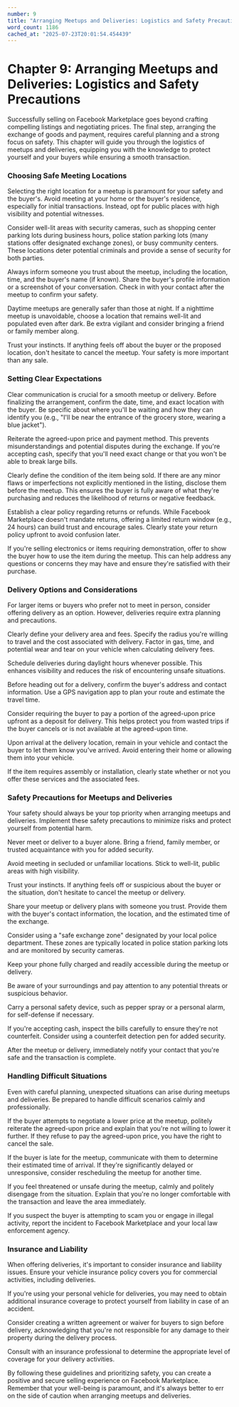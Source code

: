 ```yaml
---
number: 9
title: "Arranging Meetups and Deliveries: Logistics and Safety Precautions"
word_count: 1186
cached_at: "2025-07-23T20:01:54.454439"
---
```


# Chapter 9: Arranging Meetups and Deliveries: Logistics and Safety Precautions

Successfully selling on Facebook Marketplace goes beyond crafting compelling listings and negotiating prices. The final step, arranging the exchange of goods and payment, requires careful planning and a strong focus on safety. This chapter will guide you through the logistics of meetups and deliveries, equipping you with the knowledge to protect yourself and your buyers while ensuring a smooth transaction.


### Choosing Safe Meeting Locations

Selecting the right location for a meetup is paramount for your safety and the buyer's. Avoid meeting at your home or the buyer's residence, especially for initial transactions. Instead, opt for public places with high visibility and potential witnesses.

Consider well-lit areas with security cameras, such as shopping center parking lots during business hours, police station parking lots (many stations offer designated exchange zones), or busy community centers. These locations deter potential criminals and provide a sense of security for both parties.

Always inform someone you trust about the meetup, including the location, time, and the buyer's name (if known). Share the buyer's profile information or a screenshot of your conversation. Check in with your contact after the meetup to confirm your safety.

Daytime meetups are generally safer than those at night. If a nighttime meetup is unavoidable, choose a location that remains well-lit and populated even after dark. Be extra vigilant and consider bringing a friend or family member along.

Trust your instincts. If anything feels off about the buyer or the proposed location, don't hesitate to cancel the meetup. Your safety is more important than any sale.


### Setting Clear Expectations

Clear communication is crucial for a smooth meetup or delivery. Before finalizing the arrangement, confirm the date, time, and exact location with the buyer. Be specific about where you'll be waiting and how they can identify you (e.g., "I'll be near the entrance of the grocery store, wearing a blue jacket").

Reiterate the agreed-upon price and payment method. This prevents misunderstandings and potential disputes during the exchange. If you're accepting cash, specify that you'll need exact change or that you won't be able to break large bills.

Clearly define the condition of the item being sold. If there are any minor flaws or imperfections not explicitly mentioned in the listing, disclose them before the meetup. This ensures the buyer is fully aware of what they're purchasing and reduces the likelihood of returns or negative feedback.

Establish a clear policy regarding returns or refunds. While Facebook Marketplace doesn't mandate returns, offering a limited return window (e.g., 24 hours) can build trust and encourage sales. Clearly state your return policy upfront to avoid confusion later.

If you're selling electronics or items requiring demonstration, offer to show the buyer how to use the item during the meetup. This can help address any questions or concerns they may have and ensure they're satisfied with their purchase.


### Delivery Options and Considerations

For larger items or buyers who prefer not to meet in person, consider offering delivery as an option. However, deliveries require extra planning and precautions.

Clearly define your delivery area and fees. Specify the radius you're willing to travel and the cost associated with delivery. Factor in gas, time, and potential wear and tear on your vehicle when calculating delivery fees.

Schedule deliveries during daylight hours whenever possible. This enhances visibility and reduces the risk of encountering unsafe situations.

Before heading out for a delivery, confirm the buyer's address and contact information. Use a GPS navigation app to plan your route and estimate the travel time.

Consider requiring the buyer to pay a portion of the agreed-upon price upfront as a deposit for delivery. This helps protect you from wasted trips if the buyer cancels or is not available at the agreed-upon time.

Upon arrival at the delivery location, remain in your vehicle and contact the buyer to let them know you've arrived. Avoid entering their home or allowing them into your vehicle.

If the item requires assembly or installation, clearly state whether or not you offer these services and the associated fees.


### Safety Precautions for Meetups and Deliveries

Your safety should always be your top priority when arranging meetups and deliveries. Implement these safety precautions to minimize risks and protect yourself from potential harm.

Never meet or deliver to a buyer alone. Bring a friend, family member, or trusted acquaintance with you for added security.

Avoid meeting in secluded or unfamiliar locations. Stick to well-lit, public areas with high visibility.

Trust your instincts. If anything feels off or suspicious about the buyer or the situation, don't hesitate to cancel the meetup or delivery.

Share your meetup or delivery plans with someone you trust. Provide them with the buyer's contact information, the location, and the estimated time of the exchange.

Consider using a "safe exchange zone" designated by your local police department. These zones are typically located in police station parking lots and are monitored by security cameras.

Keep your phone fully charged and readily accessible during the meetup or delivery.

Be aware of your surroundings and pay attention to any potential threats or suspicious behavior.

Carry a personal safety device, such as pepper spray or a personal alarm, for self-defense if necessary.

If you're accepting cash, inspect the bills carefully to ensure they're not counterfeit. Consider using a counterfeit detection pen for added security.

After the meetup or delivery, immediately notify your contact that you're safe and the transaction is complete.


### Handling Difficult Situations

Even with careful planning, unexpected situations can arise during meetups and deliveries. Be prepared to handle difficult scenarios calmly and professionally.

If the buyer attempts to negotiate a lower price at the meetup, politely reiterate the agreed-upon price and explain that you're not willing to lower it further. If they refuse to pay the agreed-upon price, you have the right to cancel the sale.

If the buyer is late for the meetup, communicate with them to determine their estimated time of arrival. If they're significantly delayed or unresponsive, consider rescheduling the meetup for another time.

If you feel threatened or unsafe during the meetup, calmly and politely disengage from the situation. Explain that you're no longer comfortable with the transaction and leave the area immediately.

If you suspect the buyer is attempting to scam you or engage in illegal activity, report the incident to Facebook Marketplace and your local law enforcement agency.


### Insurance and Liability

When offering deliveries, it's important to consider insurance and liability issues. Ensure your vehicle insurance policy covers you for commercial activities, including deliveries.

If you're using your personal vehicle for deliveries, you may need to obtain additional insurance coverage to protect yourself from liability in case of an accident.

Consider creating a written agreement or waiver for buyers to sign before delivery, acknowledging that you're not responsible for any damage to their property during the delivery process.

Consult with an insurance professional to determine the appropriate level of coverage for your delivery activities.

By following these guidelines and prioritizing safety, you can create a positive and secure selling experience on Facebook Marketplace. Remember that your well-being is paramount, and it's always better to err on the side of caution when arranging meetups and deliveries.
